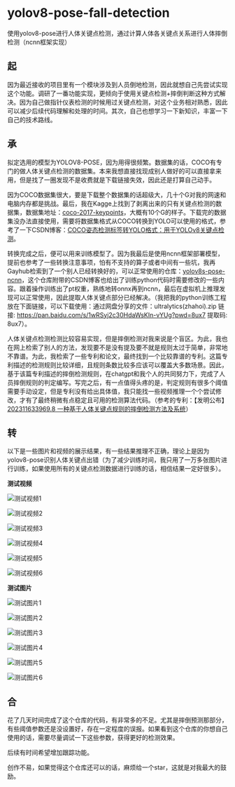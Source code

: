 # yolov8-pose-fall-detection
使用yolov8-pose进行人体关键点检测，通过计算人体各关键点关系进行人体摔倒检测（ncnn框架实现）



## 起

因为最近接收的项目里有一个模块涉及到人员倒地检测，因此就想自己先尝试实现这个功能。调研了一番功能实现，更倾向于使用关键点检测+摔倒判断这种方式解决。因为自己做指针仪表检测的时候用过关键点检测，对这个业务相对熟悉，因此可以减少后续代码理解和处理的时间。其次，自己也想学习一下新知识，丰富一下自己的技术路线。



## 承 

拟定选用的模型为YOLOV8-POSE，因为用得很频繁。数据集的话，COCO有专门的做人体关键点检测的数据集。本来我想直接找现成别人做好的可以直接拿来用，但是找了一圈发现不是收费就是下载链接失效，因此还是打算自己动手。



因为COCO数据集很大，要是下载整个数据集的话超级大，几十个G对我的网速和电脑内存都是挑战。最后，我在Kagge上找到了剥离出来的只有关键点检测的数据集，数据集地址：[coco-2017-keypoints](https://www.kaggle.com/datasets/asad11914/coco-2017-keypoints)，大概有10个G的样子。下载完的数据集没办法直接使用，需要将数据集格式从COCO转换到YOLO可以使用的格式，参考了一下CSDN博客：[COCO姿态检测标签转YOLO格式：用于YOLOv8关键点检测](https://blog.csdn.net/qq_40387714/article/details/140207491)。



转换完成之后，便可以用来训练模型了。因为我最后是使用ncnn框架部署模型，提前也参考了一些转换注意事项，怕有不支持的算子或者中间有一些坑，我再Gayhub检索到了一个别人已经转换好的，可以正常使用的仓库：[yolov8s-pose-ncnn](https://github.com/Rachel-liuqr/yolov8s-pose-ncnn)，这个仓库附带的CSDN博客也给出了训练python代码时需要修改的一些内容。跟着操作训练出了pt权重，熟练地转onnx再到ncnn，最后在虚拟机上推理发现可以正常使用，因此提取人体关键点部分已经解决。（我把我的python训练工程放在下面链接，可以下载使用：通过网盘分享的文件：ultralytics(zhahoi).zip 链接: https://pan.baidu.com/s/1wRSyj2c30HdaWsKIn-vYUg?pwd=8ux7 提取码: 8ux7）。



人体关键点检测检测比较容易实现，但是摔倒检测对我来说是个盲区。为此，我也在网上检索了别人的方法，发现要不是没有提及要不就是规则太过于简单，非常地不靠谱。为此，我检索了一些专利和论文，最终找到一个比较靠谱的专利。这篇专利描述的检测规则比较详细，且规则条数比较多应该可以覆盖大多数场景。因此，基于该篇专利描述的摔倒检测规则，在chatgpt和我个人的共同努力下，完成了人员摔倒规则的判定编写。写完之后，有一点值得头疼的是，判定规则有很多个阈值需要手动设定，但是专利没有给出具体值，我只能找一些视频推理一个个尝试修改，才有了最终稍微有点稳定且可用的检测算法代码。（参考的专利：【发明公布】[202311633969.8 一种基于人体关键点规则的摔倒检测方法及系统](javascript:;)）



## 转

以下是一些图片和视频的展示结果，有一些结果推理不正确，理论上是因为yolov8-pose识别人体关键点出错（为了减少训练时间，我只用了一万多张图片进行训练，如果使用所有的关键点检测数据进行训练的话，相信结果一定好很多）。

**测试视频**

![测试视频1](https://github.com/zhahoi/yolov8-pose-fall-detection/blob/main/outputs/output0.gif)

![测试视频2](https://github.com/zhahoi/yolov8-pose-fall-detection/blob/main/outputs/output1.gif)

![测试视频3](https://github.com/zhahoi/yolov8-pose-fall-detection/blob/main/outputs/output2.gif)

![测试视频4](https://github.com/zhahoi/yolov8-pose-fall-detection/blob/main/outputs/output3.gif)

![测试视频5](https://github.com/zhahoi/yolov8-pose-fall-detection/blob/main/outputs/output4.gif)

![测试视频6](https://github.com/zhahoi/yolov8-pose-fall-detection/blob/main/outputs/output5.gif)



**测试图片**

![测试图片1](https://github.com/zhahoi/yolov8-pose-fall-detection/blob/main/outputs/output.jpg)

![测试图片2](https://github.com/zhahoi/yolov8-pose-fall-detection/blob/main/outputs/output0.jpg)

![测试图片3](https://github.com/zhahoi/yolov8-pose-fall-detection/blob/main/outputs/output1.jpg)

![测试图片4](https://github.com/zhahoi/yolov8-pose-fall-detection/blob/main/outputs/output5.jpg)

![测试图片5](https://github.com/zhahoi/yolov8-pose-fall-detection/blob/main/outputs/output6.jpg)

![测试图片6](https://github.com/zhahoi/yolov8-pose-fall-detection/blob/main/outputs/output7.jpg)



## 合

花了几天时间完成了这个仓库的代码，有非常多的不足。尤其是摔倒预测那部分，有些阈值参数还是没设置好，存在一定程度的误报。如果看到这个仓库的你想自己使用的话，需要尽量调试一下这些参数，获得更好的检测效果。

后续有时间希望增加跟踪功能。

创作不易，如果觉得这个仓库还可以的话，麻烦给一个star，这就是对我最大的鼓励。
